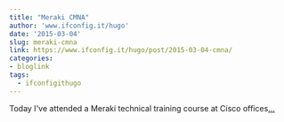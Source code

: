 ```yaml
---
title: "Meraki CMNA"
author: 'www.ifconfig.it/hugo'
date: '2015-03-04'
slug: meraki-cmna
link: https://www.ifconfig.it/hugo/post/2015-03-04-cmna/
categories:
- bloglink
tags:
  - ifconfigithugo
---
```


Today I've attended a Meraki technical training course at Cisco offices[... <i class="fas fa-external-link-alt"></i>](https://www.ifconfig.it/hugo/post/2015-03-04-cmna/)

